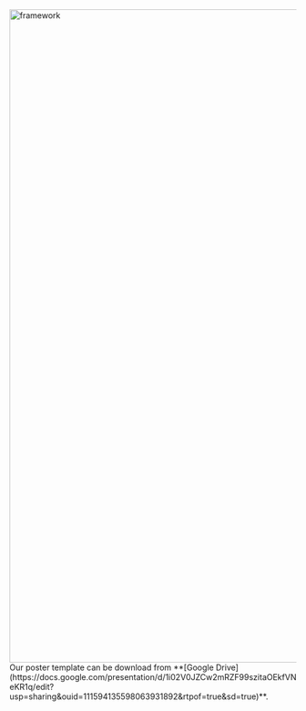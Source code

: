 <img width="1148" alt="framework" src="https://user-images.githubusercontent.com/37894893/173021143-7a6a4fd8-74e2-4018-8afe-793ed60a8982.jpg">
Our poster template can be download from **[Google Drive](https://docs.google.com/presentation/d/1i02V0JZCw2mRZF99szitaOEkfVNeKR1q/edit?usp=sharing&ouid=111594135598063931892&rtpof=true&sd=true)**.
